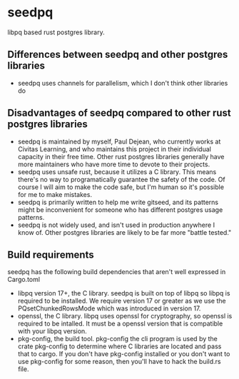 # seedpq
libpq based rust postgres library.

## Differences between seedpq and other postgres libraries

* seedpq uses channels for parallelism, which I don't think other libraries do

## Disadvantages of seedpq compared to other rust postgres libraries

* seedpq is maintained by myself, Paul Dejean, who currently works at Civitas Learning, and who maintains this project in their individual capacity in their free time. Other rust postgres libraries generally have more maintainers who have more time to devote to their projects.
* seedpq uses unsafe rust, because it utilizes a C library. This means there's no way to programatically guarantee the safety of the code. Of course I will aim to make the code safe, but I'm human so it's possible for me to make mistakes.
* seedpq is primarily written to help me write gitseed, and its patterns might be inconvenient for someone who has different postgres usage patterns.
* seedpq is not widely used, and isn't used in production anywhere I know of. Other postgres libraries are likely to be far more "battle tested."

## Build requirements

seedpq has the following build dependencies that aren't well expressed in Cargo.toml

* libpq version 17+, the C library. seedpq is built on top of libpq so libpq is required to be installed. We require version 17 or greater as we use the  PQsetChunkedRowsMode which was introduced in version 17.
* openssl, the C library. libpq uses openssl for cryptography, so openssl is required to be intalled. It must be a openssl version that is compatible with your libpq version.
* pkg-config, the build tool. pkg-config the cli program is used by the crate pkg-config to determine where C libraries are located and pass that to cargo. If you don't have pkg-config installed or you don't want to use pkg-config for some reason, then you'll have to hack the build.rs file.
